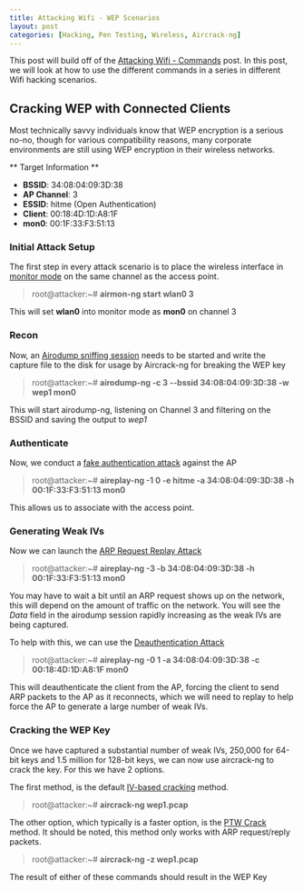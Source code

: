 ```yaml
---
title: Attacking Wifi - WEP Scenarios
layout: post
categories: [Hacking, Pen Testing, Wireless, Aircrack-ng]
---
```


This post will build off of the [Attacking Wifi - Commands](https://lesperance.io/attacking-wifi-commands) post.  In this post, we will look at how to use the different commands in a series in different Wifi hacking scenarios.

## Cracking WEP with Connected Clients

Most technically savvy individuals know that WEP encryption is a serious no-no, though for various compatibility reasons, many corporate environments are still using WEP encryption in their wireless networks. 

** Target Information **
* **BSSID**: 34:08:04:09:3D:38
* **AP Channel**: 3
* **ESSID**: hitme (Open Authentication)
* **Client**: 00:18:4D:1D:A8:1F
* **mon0**: 00:1F:33:F3:51:13

### Initial Attack Setup

The first step in every attack scenario is to place the wireless interface in [monitor mode](https://lesperance.io/attacking-wifi-commands#monitor-mode) on the same channel as the access point.

> root@attacker:~# **airmon-ng start wlan0 3**

This will set **wlan0** into monitor mode as **mon0** on channel 3

### Recon

Now, an [Airodump sniffing session](https://lesperance.io/attacking-wifi-commands#scanning-networks) needs to be started and write the capture file to the disk for usage by Aircrack-ng for breaking the WEP key

> root@attacker:~# **airodump-ng -c 3 --bssid 34:08:04:09:3D:38 -w wep1 mon0**

This will start airodump-ng, listening on Channel 3 and filtering on the BSSID and saving the output to *wep1*

### Authenticate

Now, we conduct a [fake authentication attack](https://lesperance.io/attacking-wifi-commands#fake-authentication) against the AP

> root@attacker:~# **aireplay-ng -1 0 -e hitme -a 34:08:04:09:3D:38 -h 00:1F:33:F3:51:13 mon0**

This allows us to associate with the access point.

### Generating Weak IVs

Now we can launch the [ARP Request Replay Attack](https://lesperance.io/attacking-wifi-commands#arp-request-replay-attack)

> root@attacker:~# **aireplay-ng -3 -b 34:08:04:09:3D:38 -h 00:1F:33:F3:51:13 mon0**

You may have to wait a bit until an ARP request shows up on the network, this will depend on the amount of traffic on the network.  You will see the *Data* field in the airodump session rapidly increasing as the weak IVs are being captured.

To help with this, we can use the [Deauthentication Attack](https://lesperance.io/attacking-wifi-commands#deauthentication-attack)

> root@attacker:~# **aireplay-ng -0 1 -a 34:08:04:09:3D:38 -c 00:18:4D:1D:A8:1F mon0**

This will deauthenticate the client from the AP, forcing the client to send ARP packets to the AP as it reconnects, which we will need to replay to help force the AP to generate a large number of weak IVs.

### Cracking the WEP Key

Once we have captured a substantial number of weak IVs, 250,000 for 64-bit keys and 1.5 million for 128-bit keys, we can now use aircrack-ng to crack the key.  For this we have 2 options.

The first method, is the default [IV-based cracking](https://lesperance.io/attacking-wifi-commands#iv-based-crack) method.

> root@attacker:~# **aircrack-ng wep1.pcap**

The other option, which typically is a faster option, is the [PTW Crack](https://lesperance.io/attaking-wifi-commands) method.  It should be noted, this method only works with ARP request/reply packets.

> root@attacker:~# **aircrack-ng -z wep1.pcap**

The result of either of these commands should result in the WEP Key





